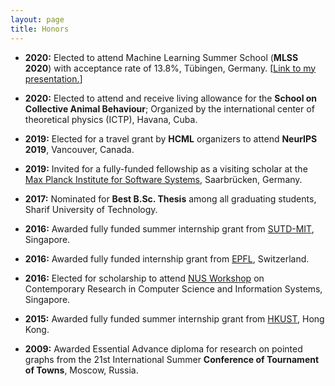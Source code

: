 ```yaml
---
layout: page
title: Honors
---
```

- <b>2020:</b> Elected to attend Machine Learning Summer School (<b>MLSS 2020</b>) with acceptance rate of 13.8%, Tübingen, Germany. [<a href="https://www.youtube.com/watch?v=dYSjbhN6zss&t=12s">Link to my presentation.</a>] 

- <b>2020:</b>  Elected to attend and receive living allowance for the <b>School on Collective Animal Behaviour</b>; Organized by the international center of theoretical physics (ICTP), Havana, Cuba. 

- <b>2019:</b> Elected for a travel grant by <b>HCML</b> organizers to attend <b>NeurIPS 2019</b>, Vancouver, Canada. 

- <b>2019:</b> Invited for a fully-funded fellowship as a visiting scholar at the <a href="https://machineteaching.mpi-sws.org/index.html"> Max Planck Institute for Software Systems</a>, Saarbrücken, Germany. 

- <b>2017:</b> Nominated for <b>Best B.Sc. Thesis</b> among all graduating students, Sharif University of Technology.

- <b>2016:</b> Awarded fully funded summer internship grant from <a href="http://www.sutd.edu.sg/About-Us/Collaborations/MIT">SUTD-MIT</a>, Singapore.

- <b>2016:</b> Awarded fully funded internship grant from <a href="https://www.epfl.ch/">EPFL</a>, Switzerland.

- <b>2016:</b> Elected for scholarship to attend <a href= "http://www.nus.edu.sg/">NUS Workshop</a> on Contemporary Research in Computer Science and Information Systems, Singapore.

- <b>2015:</b> Awarded fully funded summer internship grant from <a href="http://www.ust.hk/">HKUST</a>, Hong Kong.

- <b>2009:</b> Awarded Essential Advance diploma for research on pointed graphs from the 21st International Summer
<b>Conference of Tournament of Towns</b>, Moscow, Russia. 


<!--
My name is Inigo Montoya. I have the following qualities:

- I rock a great mustache
- I'm extremely loyal to my family

What else do you need?

### my history

To be honest, I'm having some trouble remembering right now, so why don't you just watch [my movie](http://en.wikipedia.org/wiki/The_Princess_Bride_%28film%29) and it will answer **all** your questions. -->
